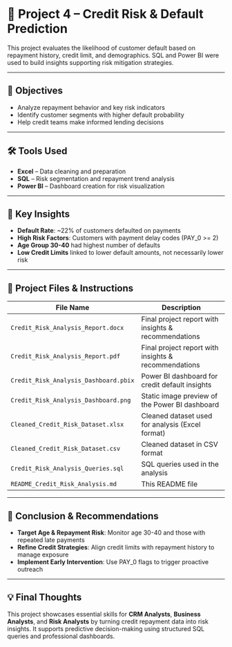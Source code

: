 # 📌 Project 4 – Credit Risk & Default Prediction

This project evaluates the likelihood of customer default based on repayment history, credit limit, and demographics. SQL and Power BI were used to build insights supporting risk mitigation strategies.

---

## 📌 Objectives
- Analyze repayment behavior and key risk indicators
- Identify customer segments with higher default probability
- Help credit teams make informed lending decisions

---

## 🛠️ Tools Used
- **Excel** – Data cleaning and preparation
- **SQL** – Risk segmentation and repayment trend analysis
- **Power BI** – Dashboard creation for risk visualization

---

## 📌 Key Insights
- **Default Rate**: ~22% of customers defaulted on payments
- **High Risk Factors**: Customers with payment delay codes (PAY_0 >= 2)
- **Age Group 30-40** had highest number of defaults
- **Low Credit Limits** linked to lower default amounts, not necessarily lower risk

---

## 📂 Project Files & Instructions

| File Name                                | Description                                                            |
|-----------------------------------------|------------------------------------------------------------------------|
| `Credit_Risk_Analysis_Report.docx`       | Final project report with insights & recommendations                   |
| `Credit_Risk_Analysis_Report.pdf`        | Final project report with insights & recommendations                   |
| `Credit_Risk_Analysis_Dashboard.pbix`    | Power BI dashboard for credit default insights                         |
| `Credit_Risk_Analysis_Dashboard.png`     | Static image preview of the Power BI dashboard                         |
| `Cleaned_Credit_Risk_Dataset.xlsx`       | Cleaned dataset used for analysis (Excel format)                       |
| `Cleaned_Credit_Risk_Dataset.csv`        | Cleaned dataset in CSV format                                          |
| `Credit_Risk_Analysis_Queries.sql`       | SQL queries used in the analysis                                       |
| `README_Credit_Risk_Analysis.md`         | This README file                                                       |

---

## 📌 Conclusion & Recommendations
- **Target Age & Repayment Risk**: Monitor age 30-40 and those with repeated late payments
- **Refine Credit Strategies**: Align credit limits with repayment history to manage exposure
- **Implement Early Intervention**: Use PAY_0 flags to trigger proactive outreach

---

## 💡 Final Thoughts
This project showcases essential skills for **CRM Analysts**, **Business Analysts**, and **Risk Analysts** by turning credit repayment data into risk insights. It supports predictive decision-making using structured SQL queries and professional dashboards.

